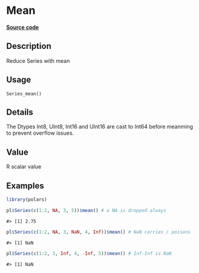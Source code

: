 

# Mean

[**Source code**](https://github.com/pola-rs/r-polars/tree/main/R/series__series.R#L744)

## Description

Reduce Series with mean

## Usage

<pre><code class='language-R'>Series_mean()
</code></pre>

## Details

The Dtypes Int8, UInt8, Int16 and UInt16 are cast to Int64 before
meanming to prevent overflow issues.

## Value

R scalar value

## Examples

``` r
library(polars)

pl$Series(c(1:2, NA, 3, 5))$mean() # a NA is dropped always
```

    #> [1] 2.75

``` r
pl$Series(c(1:2, NA, 3, NaN, 4, Inf))$mean() # NaN carries / poisons
```

    #> [1] NaN

``` r
pl$Series(c(1:2, 3, Inf, 4, -Inf, 5))$mean() # Inf-Inf is NaN
```

    #> [1] NaN
